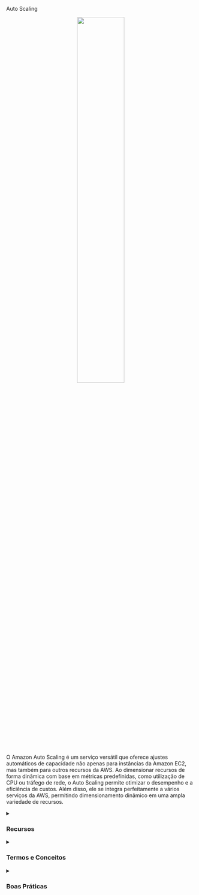 Auto Scaling
<div align="center">
  <img src="https://miro.medium.com/v2/resize:fit:1200/1*Xd6ZqCDKUo5Cb79c2jdUxg.png" width="50%">
</div>

O Amazon Auto Scaling é um serviço versátil que oferece ajustes automáticos de capacidade não apenas para instâncias da Amazon EC2, mas também para outros recursos da AWS. Ao dimensionar recursos de forma dinâmica com base em métricas predefinidas, como utilização de CPU ou tráfego de rede, o Auto Scaling permite otimizar o desempenho e a eficiência de custos. Além disso, ele se integra perfeitamente a vários serviços da AWS, permitindo dimensionamento dinâmico em uma ampla variedade de recursos.

<details><summary><h3>Recursos</h3></summary>
<ul>
  <li><b>Dimensionamento dinâmico:</b> O Auto Scaling ajusta automaticamente o número de instâncias da EC2, serviços Docker em execução no ECS, clusters Kubernetes no EKS, capacidade de leitura/gravação no DynamoDB, instâncias de banco de dados Aurora e outros recursos, em resposta às mudanças na demanda, garantindo que suas aplicações tenham a quantidade adequada de recursos a todo momento.</li>
  <li><b>Políticas de dimensionamento:</b> Você pode definir políticas de dimensionamento que determinam quando e como dimensionar suas instâncias EC2, serviços Docker, capacidade de leitura/gravação no DynamoDB, entre outros, com base em métricas como utilização de CPU, tráfego de rede ou métricas personalizadas.</li>
  <li><b>Integração com serviços da AWS:</b> O Auto Scaling pode ser integrado a outros serviços da AWS, como o Amazon CloudWatch, Elastic Load Balancing, AWS Identity and Access Management (IAM), para obter um dimensionamento mais eficiente e dinâmico em uma variedade de recursos.</li>
  <li><b>Monitoramento da saúde das instâncias:</b> O Auto Scaling monitora continuamente a saúde de suas instâncias EC2, contêineres, bancos de dados, etc., e substitui as instâncias não saudáveis para manter a capacidade e disponibilidade desejadas.</li>
  <li><b>Dimensionamento agendado:</b> É possível definir ações de dimensionamento agendadas para ajustar automaticamente a capacidade de suas instâncias, contêineres, bancos de dados, etc., com base em padrões previsíveis, como aumentar durante horários de pico e reduzir durante horários de menor demanda.</li>
  <li><b>Integração com o AWS Elastic Beanstalk:</b> O Auto Scaling pode ser usado com o AWS Elastic Beanstalk para dimensionar automaticamente suas aplicações web com base em padrões de tráfego.</li>
</ul>
</details>

<details><summary><h3>Termos e Conceitos</h3></summary>
  <details><summary><h4>Escalabilidade</h4></summary>
        <ul>
          <li>Escalabilidade significa que a aplicação/sistema pode lidar com cargas maiores ao se adaptar.</li>
          <li>Há dois tipos de escalabilidade:
            <ul>
              <li>Escalabilidade Vertical
                <ul>
                  <li>Escalabilidade Vertical significa aumentar o tamanho da instância.</li>
                  <li>Melhorar qualquer parte da instância.</li>
                  <li>Sua aplicação roda em um t2.micro, escalar verticalmente significa rodá-la em um t2.large, por exemplo.</li>
                  <div align="center">
                    <img src="https://thumbs2.imgbox.com/d4/1a/yPfIV4ZR_t.png">
                  </div>
                  <li>A escalabilidade vertical é muito comum para sistemas não distribuídos, como um banco de dados.</li>
                  <li>Geralmente, há um limite para o quanto você pode escalar verticalmente (limite de hardware).</li>
                </ul>
              </li>
              <li>Escalabilidade Horizontal (= elasticidade)
                  <ul>
                  <li>Escalabilidade Horizontal significa aumentar o número de instâncias/sistemas para sua aplicação.</li>
                  <li>A escalabilidade horizontal implica em sistemas distribuídos.</li>
                  <li>Isso é muito comum em aplicações web/aplicações modernas.</li>
                  <div align="center">
                    <img src="https://thumbs2.imgbox.com/1e/13/1NerXmnE_t.png">
                  </div>
                </ul>
              </li>
            </ul>
          </li>
        </ul>
  </details>
  <details><summary><h4>Disponibilidade</h4></summary>
  <ul>
    <li>A Alta Disponibilidade geralmente está associada à escalabilidade horizontal.</li>
    <li>Alta disponibilidade significa executar sua aplicação/sistema em pelo menos 2 Zonas de Disponibilidade.</li>
    <li>O objetivo da alta disponibilidade é sobreviver à perda de um centro de dados (desastre).</li>
    <div align="center">
      <img src="https://thumbs2.imgbox.com/78/63/coxLKVbv_t.png">
    </div>
    <div align="center">
      <img src="https://thumbs2.imgbox.com/c6/b3/Sjg8TioT_t.png">
    </div>
  </ul>
</details>

 <details><summary><h4>Escalabilidade vs Elasticidade (vs Agilidade)</h4></summary>
  <ul>
    <li><b>Escalabilidade:</b> capacidade de acomodar uma carga maior tornando o hardware mais poderoso (escalar para cima) ou adicionando nós (escalar para fora)</li>
    <li><b>Elasticidade:</b> uma vez que um sistema é escalável, a elasticidade significa que haverá algum "auto-escalonamento" para que o sistema possa se adaptar à carga. Isso é "amigável à nuvem", pagamento por uso, atende à demanda, otimiza custos</li>
    <li><b>Agilidade:</b> (não relacionado à escalabilidade - distrativo) novos recursos de TI estão a apenas um clique de distância, o que significa que você reduz o tempo para disponibilizar esses recursos para seus desenvolvedores de semanas para apenas minutos.</li>
  </ul>
  <hr/>
</details> 

<details><summary><h4>Grupos de Auto Dimensionamento - Estratégias de Dimensionamento</h4></summary>
      <ul>
          <li><b>Dimensionamento Manual:</b> atualizar o tamanho de um ASG manualmente</li>
          <li><b>Dimensionamento Dinâmico:</b> responder à demanda em constante mudança
              <ul>
                <li><b>Dimensionamento Simples / por Etapas</b>
                    <ul>
                      <li>Quando um alarme do CloudWatch é acionado (por exemplo, CPU > 70%), adicionar 2 unidades</li>
                      <li>Quando um alarme do CloudWatch é acionado (por exemplo, CPU < 30%), remover unidades</li>
                    </ul>    
                </li>
                 <li><b>Dimensionamento por Acompanhamento de Alvo</b>
                    <ul>
                      <li>Exemplo: quero que a CPU média do ASG permaneça em torno de 40%</li>
                    </ul>
                </li>
                <li><b>Dimensionamento Agendado</b>
                    <ul>
                      <li>Antecipar um dimensionamento com base em padrões de uso conhecidos</li>
                      <li>Exemplo: aumentar a capacidade mínima para 10 às 17h nas sextas-feiras</li>
                    </ul>
                </li>
              </ul>
          </li>
          <li><b>Dimensionamento Preditivo</b>
              <ul>
                <li>Usar aprendizado de máquina para prever o tráfego futuro com antecedência</li>
                <li>Provisionar automaticamente o número certo de recursos com antecedência</li>    
             </ul>
          </li>  
      </ul>
 </details>


</details>

</details>

<details><summary><h3>Boas Práticas</h3></summary>
<ul>
  <li><b>Defina políticas de dimensionamento adequadas:</b> Analise as métricas de desempenho da sua aplicação e a demanda esperada para definir políticas de dimensionamento que garantam uma alocação ótima de recursos, seja para instâncias EC2, serviços Docker, instâncias de banco de dados, etc.</li>
  <li><b>Utilize dimensionamento dinâmico:</b> Habilite o dimensionamento dinâmico com base em métricas em tempo real para ajustar automaticamente o número de instâncias, contêineres, capacidade de leitura/gravação no DynamoDB, etc., em resposta às mudanças na demanda, garantindo um desempenho e eficiência de custo ótimos.</li>
  <li><b>Monitore e otimize:</b> Monitore regularmente e analise o desempenho da sua aplicação, e ajuste as políticas de dimensionamento conforme necessário para otimizar a alocação de recursos e manter um desempenho ideal em diversos recursos da AWS.</li>
  <li><b>Habilite o monitoramento detalhado:</b> Ative o monitoramento detalhado para seus grupos de dimensionamento automático para coletar métricas mais granulares e tomar decisões de dimensionamento mais informadas, independentemente do recurso utilizado.</li>
  <li><b>Utilize o dimensionamento agendado:</b> Aproveite as ações de dimensionamento agendadas para ajustar automaticamente a capacidade das suas instâncias, contêineres, bancos de dados, etc., com base em padrões previsíveis, como aumentar durante horários de pico e reduzir durante horários de menor demanda.</li>
  <li><b>Integre com outros serviços da AWS:</b> Aproveite a integração com outros serviços da AWS, como Amazon CloudWatch, Elastic Load Balancing, AWS Identity and Access Management (IAM), para obter um dimensionamento mais eficiente e dinâmico em uma variedade de recursos.</li>
  <li><b>Otimizar o período de espera:</b> Configure um período de espera apropriado para evitar que o dimensionamento automático inicie ou termine instâncias adicionais imediatamente após uma atividade de dimensionamento, permitindo tempo para que as novas instâncias se estabilizem, seja para instâncias EC2, serviços Docker, instâncias de banco de dados, etc.</li>
</ul>
</details>
